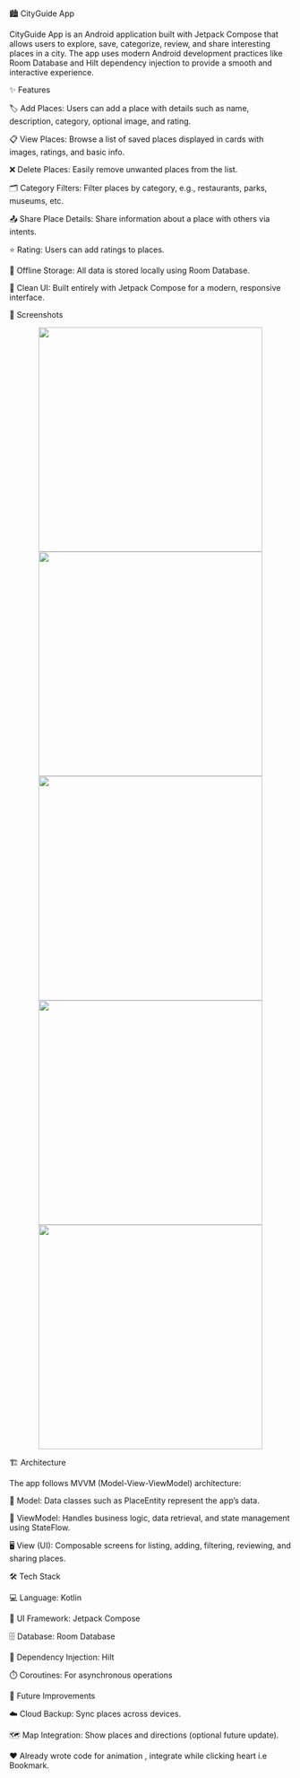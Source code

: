 🏙️ CityGuide App

CityGuide App is an Android application built with Jetpack Compose that allows users to explore, save, categorize, review, and share interesting places in a city. The app uses modern Android development practices like Room Database and Hilt dependency injection to provide a smooth and interactive experience.

✨ Features

 🏷️ Add Places: Users can add a place with details such as name, description, category, optional image, and rating.

 📋 View Places: Browse a list of saved places displayed in cards with images, ratings, and basic info.

 ❌ Delete Places: Easily remove unwanted places from the list.

 🗂️ Category Filters: Filter places by category, e.g., restaurants, parks, museums, etc.

 📤 Share Place Details: Share information about a place with others via intents.

 ⭐ Rating: Users can add ratings to places.

 💾 Offline Storage: All data is stored locally using Room Database.

 🎨 Clean UI: Built entirely with Jetpack Compose for a modern, responsive interface.

📸 Screenshots
<p align="center">
<img src="https://github.com/engineerbuddyy/City_Guide/blob/ae6f4789430189fa2b60391ef1689e781caebabe/Homescreen.jpeg" width="400">
<img src="https://github.com/engineerbuddyy/City_Guide/blob/ae6f4789430189fa2b60391ef1689e781caebabe/Addscreen.jpeg" width="400">
<img src="https://github.com/engineerbuddyy/City_Guide/blob/ae6f4789430189fa2b60391ef1689e781caebabe/Bookmark.jpeg" width="400">
<img src="https://github.com/engineerbuddyy/City_Guide/blob/ae6f4789430189fa2b60391ef1689e781caebabe/Category.jpeg" width="400">
<img src="https://github.com/engineerbuddyy/City_Guide/blob/ae6f4789430189fa2b60391ef1689e781caebabe/PlaceDetail.jpeg" width="400">
</p>


🏗️ Architecture

The app follows MVVM (Model-View-ViewModel) architecture:

🧩 Model: Data classes such as PlaceEntity represent the app’s data.

🧠 ViewModel: Handles business logic, data retrieval, and state management using StateFlow.

🖥️ View (UI): Composable screens for listing, adding, filtering, reviewing, and sharing places.


🛠️ Tech Stack

 💻 Language: Kotlin

 🎨 UI Framework: Jetpack Compose

 🗄️ Database: Room Database

 🔧 Dependency Injection: Hilt

 ⏱️ Coroutines: For asynchronous operations


🚀 Future Improvements

 ☁️ Cloud Backup: Sync places across devices.

 🗺️ Map Integration: Show places and directions (optional future update).

 ❤️ Already wrote code for animation , integrate while clicking heart i.e Bookmark.

